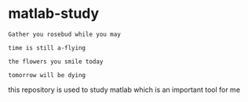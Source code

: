 # matlab-study
    Gather you rosebud while you may

    time is still a-flying
  
    the flowers you smile today

    tomorrow will be dying

this repository is used to study matlab which is an important tool for me 
